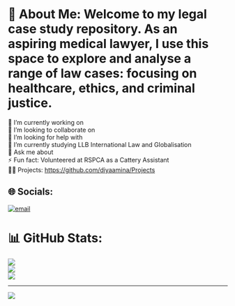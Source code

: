 # 💫 About Me: Welcome to my legal case study repository. As an aspiring medical lawyer, I use this space to explore and analyse a range of law cases: focusing on healthcare, ethics, and criminal justice.

🔭 I’m currently working on <br>👯 I’m looking to collaborate on<br>🤝 I’m looking for help with<br>🌱 I’m currently studying LLB International Law and Globalisation <br>💬 Ask me about<br>⚡ Fun fact: Volunteered at RSPCA as a Cattery Assistant <br> 👨‍💻 Projects: https://github.com/diyaamina/Projects


## 🌐 Socials:
[![email](https://img.shields.io/badge/Email-D14836?logo=gmail&logoColor=white)](mailto:diyaamina03@gmail.com) 
# 📊 GitHub Stats:
![](https://github-readme-stats.vercel.app/api?username=diyaamina&theme=dark&hide_border=false&include_all_commits=false&count_private=false)<br/>
![](https://nirzak-streak-stats.vercel.app/?user=diyaamina&theme=dark&hide_border=false)<br/>
![](https://github-readme-stats.vercel.app/api/top-langs/?username=diyaamina&theme=dark&hide_border=false&include_all_commits=false&count_private=false&layout=compact)

---
[![](https://visitcount.itsvg.in/api?id=diyaamina&icon=0&color=0)](https://visitcount.itsvg.in)

<!-- Proudly created with GPRM ( https://gprm.itsvg.in ) -->
